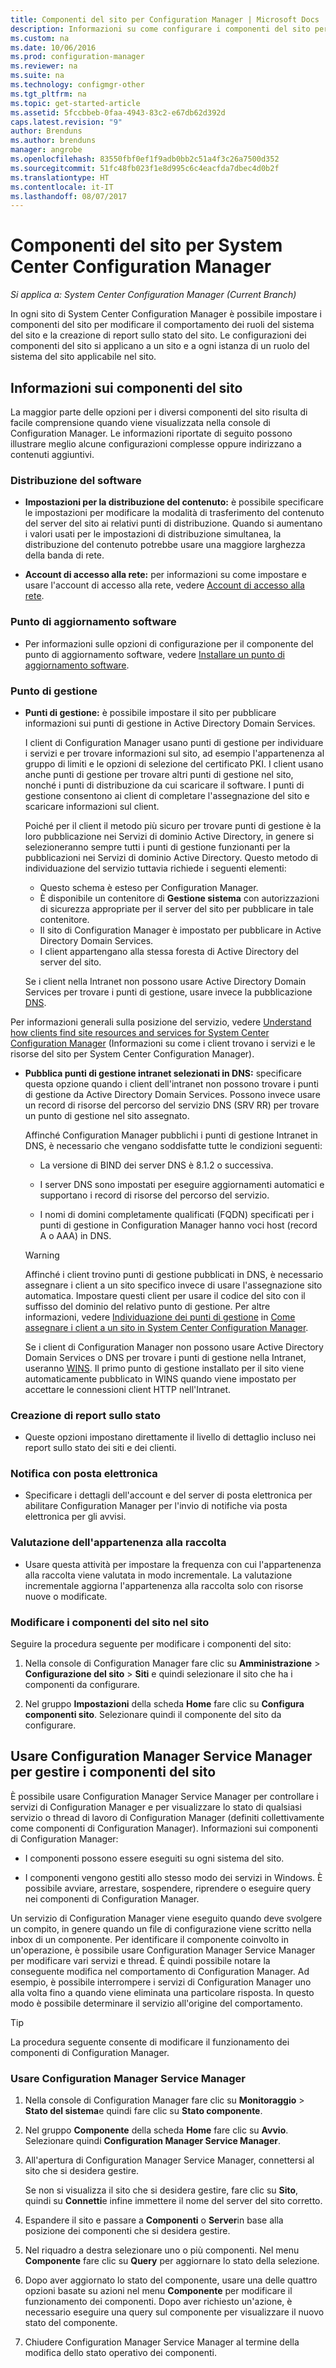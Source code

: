 ```yaml
---
title: Componenti del sito per Configuration Manager | Microsoft Docs
description: Informazioni su come configurare i componenti del sito per modificare il comportamento dei ruoli del sistema del sito e la creazione di report sullo stato del sito.
ms.custom: na
ms.date: 10/06/2016
ms.prod: configuration-manager
ms.reviewer: na
ms.suite: na
ms.technology: configmgr-other
ms.tgt_pltfrm: na
ms.topic: get-started-article
ms.assetid: 5fccbbeb-0faa-4943-83c2-e67db62d392d
caps.latest.revision: "9"
author: Brenduns
ms.author: brenduns
manager: angrobe
ms.openlocfilehash: 83550fbf0ef1f9adb0bb2c51a4f3c26a7500d352
ms.sourcegitcommit: 51fc48fb023f1e8d995c6c4eacfda7dbec4d0b2f
ms.translationtype: HT
ms.contentlocale: it-IT
ms.lasthandoff: 08/07/2017
---
```

# <a name="site-components-for-system-center-configuration-manager"></a>Componenti del sito per System Center Configuration Manager

*Si applica a: System Center Configuration Manager (Current Branch)*

In ogni sito di System Center Configuration Manager è possibile impostare i componenti del sito per modificare il comportamento dei ruoli del sistema del sito e la creazione di report sullo stato del sito. Le configurazioni dei componenti del sito si applicano a un sito e a ogni istanza di un ruolo del sistema del sito applicabile nel sito.  

## <a name="about-site-components"></a>Informazioni sui componenti del sito  
 La maggior parte delle opzioni per i diversi componenti del sito risulta di facile comprensione quando viene visualizzata nella console di Configuration Manager. Le informazioni riportate di seguito possono illustrare meglio alcune configurazioni complesse oppure indirizzano a contenuti aggiuntivi.  

### <a name="software-distribution"></a>Distribuzione del software  

-   **Impostazioni per la distribuzione del contenuto:**  è possibile specificare le impostazioni per modificare la modalità di trasferimento del contenuto del server del sito ai relativi punti di distribuzione. Quando si aumentano i valori usati per le impostazioni di distribuzione simultanea, la distribuzione del contenuto potrebbe usare una maggiore larghezza della banda di rete.  

-   **Account di accesso alla rete:** per informazioni su come impostare e usare l'account di accesso alla rete, vedere [Account di accesso alla rete](../../../../core/plan-design/hierarchy/manage-accounts-to-access-content.md#bkmk_NAA).  

### <a name="software-update-point"></a>Punto di aggiornamento software  

-   Per informazioni sulle opzioni di configurazione per il componente del punto di aggiornamento software, vedere [Installare un punto di aggiornamento software](../../../../sum/get-started/install-a-software-update-point.md).  

### <a name="management-point"></a>Punto di gestione  

-   **Punti di gestione:** è possibile impostare il sito per pubblicare informazioni sui punti di gestione in Active Directory Domain Services.  

     I client di Configuration Manager usano punti di gestione per individuare i servizi e per trovare informazioni sul sito, ad esempio l'appartenenza al gruppo di limiti e le opzioni di selezione del certificato PKI. I client usano anche punti di gestione per trovare altri punti di gestione nel sito, nonché i punti di distribuzione da cui scaricare il software. I punti di gestione consentono ai client di completare l'assegnazione del sito e scaricare informazioni sul client.  

     Poiché per il client il metodo più sicuro per trovare punti di gestione è la loro pubblicazione nei Servizi di dominio Active Directory, in genere si selezioneranno sempre tutti i punti di gestione funzionanti per la pubblicazioni nei Servizi di dominio Active Directory. Questo metodo di individuazione del servizio tuttavia richiede i seguenti elementi:

     - Questo schema è esteso per Configuration Manager.
     - È disponibile un contenitore di **Gestione sistema** con autorizzazioni di sicurezza appropriate per il server del sito per pubblicare in tale contenitore.
     - Il sito di Configuration Manager è impostato per pubblicare in Active Directory Domain Services.
     - I client appartengano alla stessa foresta di Active Directory del server del sito.  

     Se i client nella Intranet non possono usare Active Directory Domain Services per trovare i punti di gestione, usare invece la pubblicazione [DNS](../../../../core/plan-design/hierarchy/understand-how-clients-find-site-resources-and-services.md#bkmk_dns).  

 Per informazioni generali sulla posizione del servizio, vedere [Understand how clients find site resources and services for System Center Configuration Manager](../../../../core/plan-design/hierarchy/understand-how-clients-find-site-resources-and-services.md) (Informazioni su come i client trovano i servizi e le risorse del sito per System Center Configuration Manager).  

-   **Pubblica punti di gestione intranet selezionati in DNS:** specificare questa opzione quando i client dell'intranet non possono trovare i punti di gestione da Active Directory Domain Services. Possono invece usare un record di risorse del percorso del servizio DNS (SRV RR) per trovare un punto di gestione nel sito assegnato.  

    Affinché Configuration Manager pubblichi i punti di gestione Intranet in DNS, è necessario che vengano soddisfatte tutte le condizioni seguenti:  

    -   La versione di BIND dei server DNS è 8.1.2 o successiva.  

    -   I server DNS sono impostati per eseguire aggiornamenti automatici e supportano i record di risorse del percorso del servizio.  

    -   I nomi di domini completamente qualificati (FQDN) specificati per i punti di gestione in Configuration Manager hanno voci host (record A o AAA) in DNS.  

    > [!WARNING]  
    >  Affinché i client trovino punti di gestione pubblicati in DNS, è necessario assegnare i client a un sito specifico invece di usare l'assegnazione sito automatica. Impostare questi client per usare il codice del sito con il suffisso del dominio del relativo punto di gestione. Per altre informazioni, vedere [Individuazione dei punti di gestione](/sccm/core/clients/deploy/assign-clients-to-a-site#locating-management-points) in [Come assegnare i client a un sito in System Center Configuration Manager](/sccm/core/clients/deploy/assign-clients-to-a-site).  

     Se i client di Configuration Manager non possono usare Active Directory Domain Services o DNS per trovare i punti di gestione nella Intranet, useranno [WINS](../../../../core/plan-design/hierarchy/understand-how-clients-find-site-resources-and-services.md#bkmk_wins). Il primo punto di gestione installato per il sito viene automaticamente pubblicato in WINS quando viene impostato per accettare le connessioni client HTTP nell'Intranet.  

### <a name="status-reporting"></a>Creazione di report sullo stato  

-   Queste opzioni impostano direttamente il livello di dettaglio incluso nei report sullo stato dei siti e dei clienti.  

### <a name="email-notification"></a>Notifica con posta elettronica  

-   Specificare i dettagli dell'account e del server di posta elettronica per abilitare Configuration Manager per l'invio di notifiche via posta elettronica per gli avvisi.  

### <a name="collection-membership-evaluation"></a>Valutazione dell'appartenenza alla raccolta  

-   Usare questa attività per impostare la frequenza con cui l'appartenenza alla raccolta viene valutata in modo incrementale. La valutazione incrementale aggiorna l'appartenenza alla raccolta solo con risorse nuove o modificate.  

### <a name="edit-the-site-components-at-a-site"></a>Modificare i componenti del sito nel sito  

Seguire la procedura seguente per modificare i componenti del sito:

1.  Nella console di Configuration Manager fare clic su **Amministrazione** > **Configurazione del sito** > **Siti** e quindi selezionare il sito che ha i componenti da configurare.  

2.  Nel gruppo **Impostazioni** della scheda **Home** fare clic su **Configura componenti sito**. Selezionare quindi il componente del sito da configurare.  

##  <a name="BKMK_ServiceMgr"></a> Usare Configuration Manager Service Manager per gestire i componenti del sito  
È possibile usare Configuration Manager Service Manager per controllare i servizi di Configuration Manager e per visualizzare lo stato di qualsiasi servizio o thread di lavoro di Configuration Manager (definiti collettivamente come componenti di Configuration Manager). Informazioni sui componenti di Configuration Manager:  

-   I componenti possono essere eseguiti su ogni sistema del sito.  

-   I componenti vengono gestiti allo stesso modo dei servizi in Windows. È possibile avviare, arrestare, sospendere, riprendere o eseguire query nei componenti di Configuration Manager.  

Un servizio di Configuration Manager viene eseguito quando deve svolgere un compito, in genere quando un file di configurazione viene scritto nella inbox di un componente. Per identificare il componente coinvolto in un'operazione, è possibile usare Configuration Manager Service Manager per modificare vari servizi e thread. È quindi possibile notare la conseguente modifica nel comportamento di Configuration Manager. Ad esempio, è possibile interrompere i servizi di Configuration Manager uno alla volta fino a quando viene eliminata una particolare risposta. In questo modo è possibile determinare il servizio all'origine del comportamento.  

> [!TIP]  
>  La procedura seguente consente di modificare il funzionamento dei componenti di Configuration Manager.  

### <a name="use-the-configuration-manager-service-manager"></a>Usare Configuration Manager Service Manager  

1.  Nella console di Configuration Manager fare clic su **Monitoraggio** >  **Stato del sistema**e quindi fare clic su **Stato componente**.  

2.  Nel gruppo **Componente** della scheda **Home** fare clic su **Avvio**. Selezionare quindi **Configuration Manager Service Manager**.  

3.  All'apertura di Configuration Manager Service Manager, connettersi al sito che si desidera gestire.  

     Se non si visualizza il sito che si desidera gestire, fare clic su **Sito**, quindi su **Connetti**e infine immettere il nome del server del sito corretto.  

4.  Espandere il sito e passare a **Componenti** o **Server**in base alla posizione dei componenti che si desidera gestire.  

5.  Nel riquadro a destra selezionare uno o più componenti. Nel menu **Componente** fare clic su **Query** per aggiornare lo stato della selezione.  

6.  Dopo aver aggiornato lo stato del componente, usare una delle quattro opzioni basate su azioni nel menu **Componente** per modificare il funzionamento dei componenti. Dopo aver richiesto un'azione, è necessario eseguire una query sul componente per visualizzare il nuovo stato del componente.  

7.  Chiudere Configuration Manager Service Manager al termine della modifica dello stato operativo dei componenti.  
